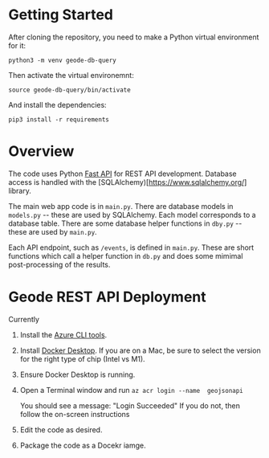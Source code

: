 # Getting Started

After cloning the repository, you need to make a Python virtual environment for it:

`python3 -m venv geode-db-query`

Then activate the virtual environemnt:

`source geode-db-query/bin/activate`

And install the dependencies:

`pip3 install -r requirements`

# Overview

The code uses Python [Fast API](https://fastapi.tiangolo.com/) for REST API development.
Database access is handled with the [SQLAlchemy)[https://www.sqlalchemy.org/] library.

The main web app code is in `main.py`. 
There are database models in `models.py` -- these are used by SQLAlchemy. Each model corresponds to a database table.
There are some database helper functions in `dby.py` -- these are used by `main.py`.

Each API endpoint, such as `/events`, is defined in `main.py`. These are short functions which 
call a helper function in `db.py` and does some mimimal post-processing of the results.

# Geode REST API Deployment

Currently

1) Install the [Azure CLI tools](https://learn.microsoft.com/en-us/cli/azure/).

2) Install [Docker Desktop](https://www.docker.com/products/docker-desktop/). If you are on a Mac, be sure
to select the version for the right type of chip (Intel vs M1).

3) Ensure Docker Desktop is running.

4) Open a Terminal window and run `az acr login --name  geojsonapi`

    You should see a message: "Login Succeeded" 
    If you do not, then follow the on-screen instructions

5) Edit the code as desired.

6) Package the code as a Docekr iamge. 